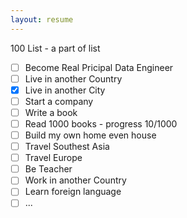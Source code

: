 ```yaml
---
layout: resume
---
```

100 List - a part of list
- [ ] Become Real Pricipal Data Engineer
- [ ] Live in another Country
- [x] Live in another City
- [ ] Start a company
- [ ] Write a book
- [ ] Read 1000 books - progress 10/1000
- [ ] Build my own home even house
- [ ] Travel Southest Asia
- [ ] Travel Europe
- [ ] Be Teacher
- [ ] Work in another Country
- [ ] Learn foreign language
- [ ] ...
